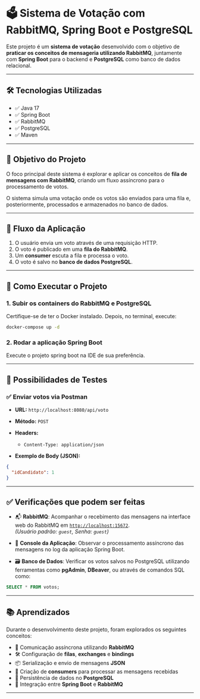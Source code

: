 # 🗳️ Sistema de Votação com RabbitMQ, Spring Boot e PostgreSQL

Este projeto é um **sistema de votação** desenvolvido com o objetivo de **praticar os conceitos de mensageria utilizando RabbitMQ**, juntamente com **Spring Boot** para o backend e **PostgreSQL** como banco de dados relacional.

---

## 🛠️ Tecnologias Utilizadas

- ✅ Java 17  
- ✅ Spring Boot  
- ✅ RabbitMQ  
- ✅ PostgreSQL  
- ✅ Maven  

---

## 📌 Objetivo do Projeto

O foco principal deste sistema é explorar e aplicar os conceitos de **fila de mensagens com RabbitMQ**, criando um fluxo assíncrono para o processamento de votos.

O sistema simula uma votação onde os votos são enviados para uma fila e, posteriormente, processados e armazenados no banco de dados.

---

## 🔄 Fluxo da Aplicação

1. O usuário envia um voto através de uma requisição HTTP.
2. O voto é publicado em uma **fila do RabbitMQ**.
3. Um **consumer** escuta a fila e processa o voto.
4. O voto é salvo no **banco de dados PostgreSQL**.

---

## 🚀 Como Executar o Projeto

### 1. Subir os containers do RabbitMQ e PostgreSQL

Certifique-se de ter o Docker instalado. Depois, no terminal, execute:

```bash
docker-compose up -d
```

### 2. Rodar a aplicação Spring Boot

Execute o projeto spring boot na IDE de sua preferência.

---

## 🧪 Possibilidades de Testes

### ✅ Enviar votos via Postman

- **URL:** `http://localhost:8080/api/voto`  
- **Método:** `POST`  
- **Headers:**  
  - `Content-Type: application/json`

- **Exemplo de Body (JSON):**

```json
{
  "idCandidato": 1
}
```
---

## ✅ Verificações que podem ser feitas

- 📬 **RabbitMQ**: Acompanhar o recebimento das mensagens na interface web do RabbitMQ em [`http://localhost:15672`](http://localhost:15672).  
  *(Usuário padrão: `guest`, Senha: `guest`)*

- 📄 **Console da Aplicação**: Observar o processamento assíncrono das mensagens no log da aplicação Spring Boot.

- 🗃️ **Banco de Dados**: Verificar os votos salvos no PostgreSQL utilizando ferramentas como **pgAdmin**, **DBeaver**, ou através de comandos SQL como:

```sql
SELECT * FROM votos;
```

---

## 📚 Aprendizados

Durante o desenvolvimento deste projeto, foram explorados os seguintes conceitos:

- 🔁 Comunicação assíncrona utilizando **RabbitMQ**
- 🛠️ Configuração de **filas**, **exchanges** e **bindings**
- 📦 Serialização e envio de mensagens **JSON**
- 🧾 Criação de **consumers** para processar as mensagens recebidas
- 💾 Persistência de dados no **PostgreSQL**
- 📡 Integração entre **Spring Boot** e **RabbitMQ**

---

